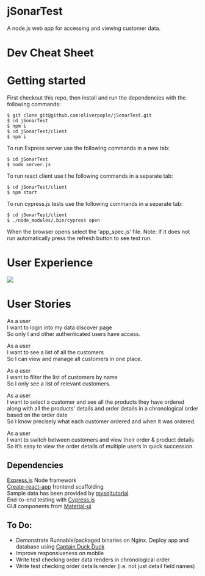 # jSonarTest

A node.js web app for accessing and viewing customer data.

# Dev Cheat Sheet

# Getting started

First checkout this repo, then install and run the dependencies with the following commands:

```
$ git clone git@github.com:oliverpople/jSonarTest.git
$ cd jSonarTest
$ npm i
$ cd jSonarTest/client
$ npm i
```

To run Express server use the following commands in a new tab:

```
$ cd jSonarTest
$ node server.js
```

To run react client use t
he following commands in a separate tab:

```
$ cd jSonarTest/client
$ npm start
```

To run cypress.js tests use the following commands in a separate tab:

```
$ cd jSonarTest/client
$ ./node_modules/.bin/cypress open
```

When the browser opens select the 'app_spec.js' file. Note: If it does not run automatically press the refresh button to see test run.

# User Experience

![](jSonarTestDemo.gif)

# User Stories

As a user  
I want to login into my data discover page  
So only I and other authenticated users have access.

As a user  
I want to see a list of all the customers  
So I can view and manage all customers in one place.

As a user  
I want to filter the list of customers by name  
So I only see a list of relevant customers.

As a user  
I want to select a customer and see all the products they have ordered along with all the products' details and order details in a chronological order based on the order date  
So I know precisely what each customer ordered and when it was ordered.

As a user  
I want to switch between customers and view their order & product details  
So it’s easy to view the order details of multiple users in quick succession.

## Dependencies

[Express.js](https://expressjs.com/) Node framework  
[Create-react-app](https://github.com/facebook/create-react-app) frontend scaffolding  
Sample data has been provided by [mysqltutorial](http://www.mysqltutorial.org/mysql-sample-database.aspx)  
End-to-end testing with [Cypress.js](https://www.cypress.io/)  
GUI components from [Material-ui](https://material-ui.com/)

## To Do:

- Demonstrate Runnable/packaged binaries on Nginx. Deploy app and database using [Captain Duck Duck](https://captainduckduck.com)
- Improve responsiveness on mobile
- Write test checking order data renders in chronological order
- Write test checking order details render (i.e. not just detail field names)
